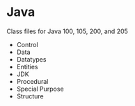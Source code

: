 # Java

Class files for Java 100, 105, 200, and 205

- Control
- Data
- Datatypes
- Entities
- JDK
- Procedural
- Special Purpose
- Structure